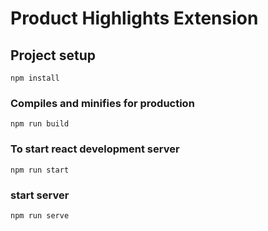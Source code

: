 # Product Highlights Extension

## Project setup
```
npm install
```

### Compiles and minifies for production
```
npm run build
```

### To start react development server
```
npm run start
```

### start server
```
npm run serve
```